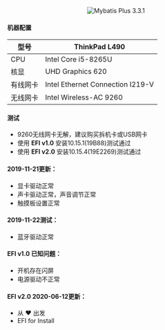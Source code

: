 <div align="center">
  <p>
    <img src="https://img.shields.io/badge/Hackintosh%20ThinkPad-L490-red.svg" alt="Mybatis Plus 3.3.1">
  </p>
</div>

#### 机器配置
型号 | ThinkPad L490
---|---
CPU | Intel Core i5-8265U
核显 | UHD Graphics 620	
有线网卡 | Intel Ethernet Connection I219-V
无线网卡 | Intel Wireless-AC 9260


#### 测试

- 9260无线网卡无解，建议购买拆机卡或USB网卡
- 使用 <b>EFI v1.0</b> 安装10.15.1(19B88)测试通过
- 使用 <b>EFI v2.0</b> 安装10.15.4(19E2269)测试通过

#### 2019-11-21更新：

- 显卡驱动正常
- 声卡驱动正常，声音调节正常
- 触摸板设置正常

#### 2019-11-22测试：

- 蓝牙驱动正常

#### EFI v1.0 已知问题：

- 开机存在闪屏
- 电源驱动不正常

#### EFI v2.0 2020-06-12更新：

- 从 :heart: 出发
- EFI for Install
